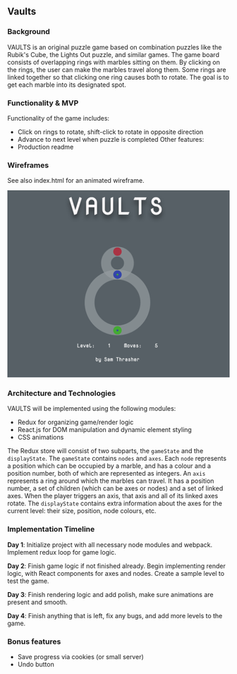 ## Vaults

### Background

VAULTS is an original puzzle game based on combination puzzles like the
Rubik's Cube, the Lights Out puzzle, and similar games. The game board consists
of overlapping rings with marbles sitting on them. By clicking on the rings,
the user can make the marbles travel along them. Some rings are linked
together so that clicking one ring causes both to rotate. The goal is to get each
marble into its designated spot.

### Functionality & MVP  

Functionality of the game includes:  

- Click on rings to rotate, shift-click to rotate in opposite direction  
- Advance to next level when puzzle is completed
Other features:  
- Production readme

### Wireframes

See also index.html for an animated wireframe.

![wireframes](https://github.com/samthrasher/Vaults/blob/master/assets/img/wireframe.png)


### Architecture and Technologies

VAULTS will be implemented using the following modules:
- Redux for organizing game/render logic
- React.js for DOM manipulation and dynamic element styling
- CSS animations

The Redux store will consist of two subparts, the `gameState` and the `displayState`.
The `gameState` contains `nodes` and `axes`. Each `node` represents a position
which can be occupied by a marble, and has a colour and a position number,
both of which are represented as integers. An `axis` represents a ring
around which the marbles can travel. It has a position number, a set of children
(which can be axes or nodes) and a set of linked axes. When the player
triggers an axis, that axis and all of its linked axes rotate. The `displayState`
contains extra information about the axes for the current level:
their size, position, node colours, etc.


### Implementation Timeline

**Day 1**:
Initialize project with all necessary node modules and webpack. Implement redux loop for game logic.

**Day 2**:
Finish game logic if not finished already. Begin implementing render logic, with React components for axes and nodes. Create a sample level to test the game.

**Day 3**:
Finish rendering logic and add polish, make sure animations are present and smooth.

**Day 4**:
Finish anything that is left, fix any bugs, and add more levels to the game.


### Bonus features

- Save progress via cookies (or small server)
- Undo button 
